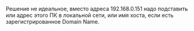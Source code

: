 Решение не идеальное, вместо адреса 192.168.0.151 надо подставить
или адрес этого ПК в локальной сети, или имя хоста, если есть зарегистрированное
Domain Name.
